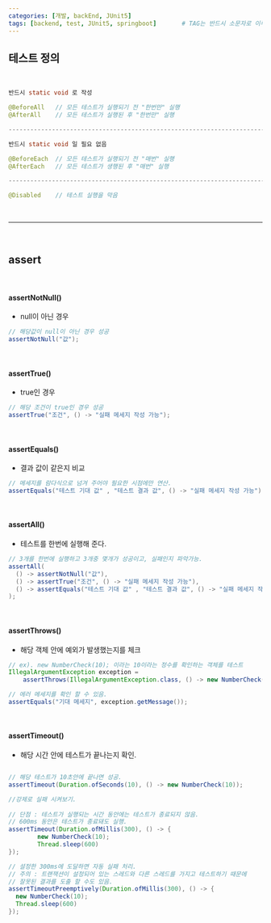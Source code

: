 ```yaml
---
categories: [개발, backEnd, JUnit5]
tags: [backend, test, JUnit5, springboot]		# TAG는 반드시 소문자로 이루어져야함!
---
```



## 테스트 정의

<br>

```java
반드시 static void 로 작성

@BeforeAll   // 모든 테스트가 실행되기 전 "한번만" 실행
@AfterAll    // 모든 테스트가 실행된 후 "한번만" 실행

----------------------------------------------------------------------------------------

반드시 static void 일 필요 없음

@BeforeEach  // 모든 테스트가 실행되기 전 "매번" 실행
@AfterEach   // 모든 테스트가 생행된 후 "매번" 실행 

----------------------------------------------------------------------------------------

@Disabled    // 테스트 실행을 막음
```

<br>

---

<br>

## assert

<br>

#### assertNotNull()
- null이 아닌 경우

```java
// 해당값이 null이 아닌 경우 성공
assertNotNull("값");
```

<br>

#### assertTrue()
 - true인 경우

```java
// 해당 조건이 true인 경우 성공
assertTrue("조건", () -> "실패 메세지 작성 가능");
```

<br>

#### assertEquals()

- 결과 값이 같은지 비교

```java
// 메세지를 람다식으로 넘겨 주어야 필요한 시점에만 연산. 
assertEquals("테스트 기대 값" , "테스트 결과 값", () -> "실패 메세지 작성 가능");
```

<br>

#### assertAll()
- 테스트를 한번에 실행해 준다.

```java
// 3개를 한번에 실행하고 3개중 몇개가 성공이고, 실패인지 파악가능.
assertAll(
  () -> assertNotNull("값"),
  () -> assertTrue("조건", () -> "실패 메세지 작성 가능"),
  () -> assertEquals("테스트 기대 값" , "테스트 결과 값", () -> "실패 메세지 작성 가능")
);


```

<br>

#### assertThrows()
- 해당 객체 안에 예외가 발생했는지를 체크

```java
// ex). new NumberCheck(10); 이라는 10이라는 정수를 확인하는 객체를 테스트 
IllegalArgumentException exception = 
    assertThrows(IllegalArgumentException.class, () -> new NumberCheck(10));

// 에러 메세지를 확인 할 수 있음.
assertEquals("기대 메세지", exception.getMessage());
```

<br>

#### assertTimeout()
- 해당 시간 안에 테스트가 끝나는지 확인.

```java

// 해당 테스트가 10초안에 끝나면 성공.
assertTimeout(Duration.ofSeconds(10), () -> new NumberCheck(10));

//강제로 실패 시켜보기.
  
// 단점 : 테스트가 실행되는 시간 동안에는 테스트가 종료되지 않음.
// 600ms 동안은 테스트가 종료돼도 실행.
assertTimeout(Duration.ofMillis(300), () -> {
        new NumberCheck(10);
        Thread.sleep(600)
});

// 설정한 300ms에 도달하면 자동 실패 처리. 
// 주의 : 트랜잭션이 설정되어 있는 스레드와 다른 스레드를 가지고 테스트하기 때문에 
// 잘못된 결과를 도출 할 수도 있음.
assertTimeoutPreemptively(Duration.ofMillis(300), () -> {
  new NumberCheck(10);
  Thread.sleep(600)
});

```

<br>

